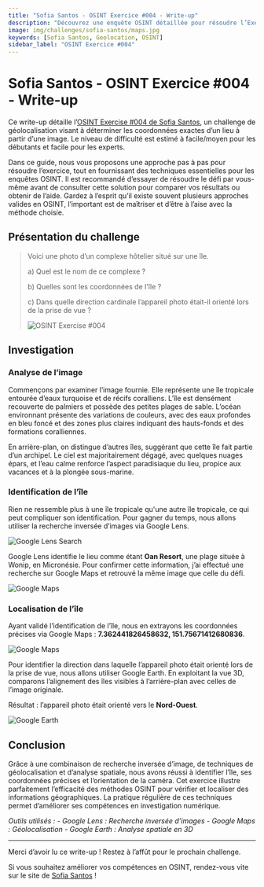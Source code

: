 ```yaml
---
title: "Sofia Santos - OSINT Exercice #004 - Write-up"
description: "Découvrez une enquête OSINT détaillée pour résoudre l’Exercice #004 de Sofia Santos : analyse d’image, recherche inversée et géolocalisation pour identifier une île tropicale."
image: img/challenges/sofia-santos/maps.jpg
keywords: [Sofia Santos, Geolocation, OSINT]
sidebar_label: "OSINT Exercice #004"
---
```


# Sofia Santos - OSINT Exercice #004 - Write-up

Ce write-up détaille l’[OSINT Exercise #004 de Sofia Santos](https://gralhix.com/list-of-osint-exercises/osint-exercise-004/), un challenge de géolocalisation visant à déterminer les coordonnées exactes d’un lieu à partir d’une image. Le niveau de difficulté est estimé à facile/moyen pour les débutants et facile pour les experts.

Dans ce guide, nous vous proposons une approche pas à pas pour résoudre l’exercice, tout en fournissant des techniques essentielles pour les enquêtes OSINT. Il est recommandé d’essayer de résoudre le défi par vous-même avant de consulter cette solution pour comparer vos résultats ou obtenir de l’aide. Gardez à l’esprit qu’il existe souvent plusieurs approches valides en OSINT, l’important est de maîtriser et d’être à l’aise avec la méthode choisie.

## Présentation du challenge

> Voici une photo d’un complexe hôtelier situé sur une île.
>
> a) Quel est le nom de ce complexe ?
>
> b) Quelles sont les coordonnées de l'île ?
>
> c) Dans quelle direction cardinale l’appareil photo était-il orienté lors de la prise de vue ?
>
> ![OSINT Exercise #004](/img/challenges/sofia-santos/osint-exercise-004/sofia-santos-004-1.png "OSINT Exercise #004")

## Investigation

### Analyse de l’image

Commençons par examiner l’image fournie. Elle représente une île tropicale entourée d’eaux turquoise et de récifs coralliens. L’île est densément recouverte de palmiers et possède des petites plages de sable. L’océan environnant présente des variations de couleurs, avec des eaux profondes en bleu foncé et des zones plus claires indiquant des hauts-fonds et des formations coralliennes.

En arrière-plan, on distingue d’autres îles, suggérant que cette île fait partie d’un archipel. Le ciel est majoritairement dégagé, avec quelques nuages épars, et l’eau calme renforce l’aspect paradisiaque du lieu, propice aux vacances et à la plongée sous-marine.

### Identification de l’île

Rien ne ressemble plus à une île tropicale qu'une autre île tropicale, ce qui peut compliquer son identification. Pour gagner du temps, nous allons utiliser la recherche inversée d’images via Google Lens.

![Google Lens Search](/img/challenges/sofia-santos/osint-exercise-004/sofia-santos-004-2.png "Google Lens Search")

Google Lens identifie le lieu comme étant **Oan Resort**, une plage située à Wonip, en Micronésie. Pour confirmer cette information, j’ai effectué une recherche sur Google Maps et retrouvé la même image que celle du défi.

![Google Maps](/img/challenges/sofia-santos/osint-exercise-004/sofia-santos-004-3.png "Google Lens Maps")

### Localisation de l’île

Ayant validé l’identification de l’île, nous en extrayons les coordonnées précises via Google Maps : **7.362441826458632, 151.75671412680836**.

![Google Maps](/img/challenges/sofia-santos/osint-exercise-004/sofia-santos-004-4.png "Google Maps")

Pour identifier la direction dans laquelle l’appareil photo était orienté lors de la prise de vue, nous allons utiliser Google Earth. En exploitant la vue 3D, comparons l’alignement des îles visibles à l’arrière-plan avec celles de l’image originale. 

Résultat : l’appareil photo était orienté vers le **Nord-Ouest**.

![Google Earth](/img/challenges/sofia-santos/osint-exercise-004/sofia-santos-004-5.png "Google Earth")

## Conclusion

Grâce à une combinaison de recherche inversée d’image, de techniques de géolocalisation et d’analyse spatiale, nous avons réussi à identifier l’île, ses coordonnées précises et l’orientation de la caméra. Cet exercice illustre parfaitement l’efficacité des méthodes OSINT pour vérifier et localiser des informations géographiques. La pratique régulière de ces techniques permet d’améliorer ses compétences en investigation numérique.

<em>
Outils utilisés :
- Google Lens : Recherche inversée d’images
- Google Maps : Géolocalisation
- Google Earth : Analyse spatiale en 3D
</em>

---

Merci d’avoir lu ce write-up ! Restez à l’affût pour le prochain challenge.

Si vous souhaitez améliorer vos compétences en OSINT, rendez-vous vite sur le site de [Sofia Santos](https://gralhix.com/) !
